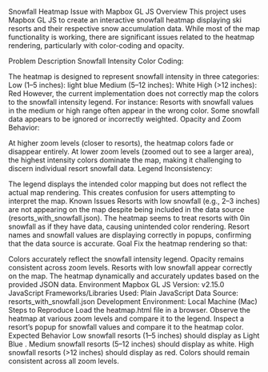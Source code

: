 Snowfall Heatmap Issue with Mapbox GL JS
Overview
This project uses Mapbox GL JS to create an interactive snowfall heatmap displaying ski resorts and their respective snow accumulation data. While most of the map functionality is working, there are significant issues related to the heatmap rendering, particularly with color-coding and opacity.

Problem Description
Snowfall Intensity Color Coding:

The heatmap is designed to represent snowfall intensity in three categories:
Low (1–5 inches): light blue
Medium (5–12 inches): White
High (>12 inches): Red
However, the current implementation does not correctly map the colors to the snowfall intensity legend. For instance:
Resorts with snowfall values in the medium or high range often appear in the wrong color.
Some snowfall data appears to be ignored or incorrectly weighted.
Opacity and Zoom Behavior:

At higher zoom levels (closer to resorts), the heatmap colors fade or disappear entirely.
At lower zoom levels (zoomed out to see a larger area), the highest intensity colors dominate the map, making it challenging to discern individual resort snowfall data.
Legend Inconsistency:

The legend displays the intended color mapping but does not reflect the actual map rendering. This creates confusion for users attempting to interpret the map.
Known Issues
Resorts with low snowfall (e.g., 2–3 inches) are not appearing on the map despite being included in the data source (resorts_with_snowfall.json).
The heatmap seems to treat resorts with 0in snowfall as if they have data, causing unintended color rendering.
Resort names and snowfall values are displaying correctly in popups, confirming that the data source is accurate.
Goal
Fix the heatmap rendering so that:

Colors accurately reflect the snowfall intensity legend.
Opacity remains consistent across zoom levels.
Resorts with low snowfall appear correctly on the map.
The heatmap dynamically and accurately updates based on the provided JSON data.
Environment
Mapbox GL JS Version: v2.15.0
JavaScript Frameworks/Libraries Used: Plain JavaScript
Data Source: resorts_with_snowfall.json
Development Environment: Local Machine (Mac)
Steps to Reproduce
Load the heatmap.html file in a browser.
Observe the heatmap at various zoom levels and compare it to the legend.
Inspect a resort’s popup for snowfall values and compare it to the heatmap color.
Expected Behavior
Low snowfall resorts (1–5 inches) should display as Light Blue  .
Medium snowfall resorts (5–12 inches) should display as white.
High snowfall resorts (>12 inches) should display as red.
Colors should remain consistent across all zoom levels.

